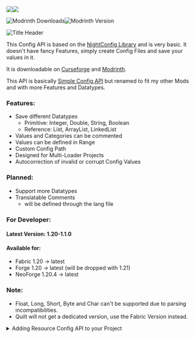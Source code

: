 ![](https://cf.way2muchnoise.eu/975801.svg)![](https://cf.way2muchnoise.eu/versions/975801.svg)

![Modrinth Downloads](https://img.shields.io/modrinth/dt/69TY9iyJ?logo=modrinth&label=Downloads&color=%2300AF5C)![Modrinth Version](https://img.shields.io/modrinth/v/69TY9iyJ?logo=modrinth&label=Available%20For&color=%2300AF5C)

![Title Header](https://cdn.modrinth.com/data/69TY9iyJ/images/9766e95e84d5abf6c2ff5ca19a5f317bc6280d3a.png)

This Config API is based on the [NightConfig Library](https://github.com/TheElectronWill/night-config) and is very basic.
It doesn't have fancy Features, simply create Config Files and save your values in it.

It is downloadable on [Curseforge](https://www.curseforge.com/minecraft/mc-mods/resource-config-api) and [Modrinth](https://modrinth.com/mod/resource-config-api).

This API is basically [Simple Config API](https://www.curseforge.com/minecraft/mc-mods/simple-config-api) but renamed to fit my other Mods and with more Features and Datatypes.

### Features:

- Save different Datatypes
  - Primitive: Integer, Double, String, Boolean
  - Reference: List, ArrayList, LinkedList
- Values and Categories can be commented
- Values can be defined in Range
- Custom Config Path
- Designed for Multi-Loader Projects
- Autocorrection of invalid or corrupt Config Values

### Planned:

- Support more Datatypes
- Translatable Comments
  - will be defined through the lang file

### For Developer:

#### Latest Version: 1.20-1.1.0
#### Available for:
- Fabric 1.20 -> latest
- Forge 1.20 -> latest (will be dropped with 1.21)
- NeoForge 1.20.4 -> latest

### Note:
- Float, Long, Short, Byte and Char can't be supported due to parsing incompatibilities.
- Quilt will not get a dedicated version, use the Fabric Version instead.

<details>
<summary>Adding Resource Config API to your Project</summary>

````groovy
    repositories {
        maven {
          name = "xStopho Mods"
          url = "https://raw.githubusercontent.com/Stein-N/resources/main/maven"
        }
    }
````

When you want to use this API in a Quilt Project u have to use the Fabric version.
````groovy
    dependencies {
        implementation "xstopho.resource-config-api:resource-config-api-common:{major_minecraft_version}+{api_version}"
        implementation "xstopho.resource-config-api:resource-config-api-fabric:{major_minecraft_version}+{api_version}"
        implementation "xstopho.resource-config-api:resource-config-api-forge:{major_minecraft_version}+{api_version}"
        implementation "xstopho.resource-config-api:resource-config-api-neoforge:{major_minecraft_version}+{api_version}"
    }
````
</details>